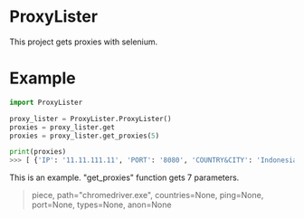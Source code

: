 # ProxyLister
This project gets proxies with selenium.

# Example
```py
import ProxyLister

proxy_lister = ProxyLister.ProxyLister()
proxies = proxy_lister.get
proxies = proxy_lister.get_proxies(5)

print(proxies)
>>> [ {'IP': '11.11.111.11', 'PORT': '8080', 'COUNTRY&CITY': 'Indonesia', 'SPEED': 100, 'TYPES': ['HTTP'], 'ANONYMITY': 1}, .. ]
```
This is an example.
"get_proxies" function gets 7 parameters.
> piece, path="chromedriver.exe", countries=None, ping=None, port=None, types=None, anon=None
